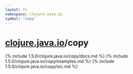 ```yaml
---
layout: fn
namespace: clojure.java.io
symbol: "copy"
---
```


# [clojure.java.io](../)/copy

{% include 1.5.0/clojure.java.io/copy/docs.md %}
{% include 1.5.0/clojure.java.io/copy/examples.md %}
{% include 1.5.0/clojure.java.io/copy/src.md %}

